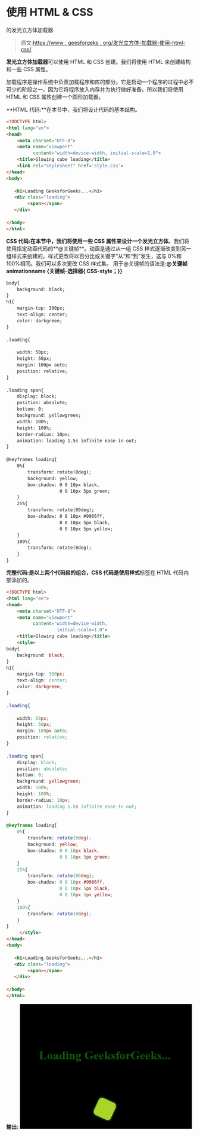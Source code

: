 # 使用 HTML & CSS

的发光立方体加载器

> 原文:[https://www . geesforgeks . org/发光立方体-加载器-使用-html-css/](https://www.geeksforgeeks.org/glowing-cube-loader-using-html-css/)

**发光立方体加载器**可以使用 HTML 和 CSS 创建。我们将使用 HTML 来创建结构和一些 CSS 属性。

加载程序是操作系统中负责加载程序和库的部分。它是启动一个程序的过程中必不可少的阶段之一，因为它将程序放入内存并为执行做好准备。所以我们将使用 HTML 和 CSS 属性创建一个圆形加载器。

**HTML 代码:**在本节中，我们将设计代码的基本结构。

```html
<!DOCTYPE html>
<html lang="en">
<head>
    <meta charset="UTF-8">
    <meta name="viewport" 
          content="width=device-width, initial-scale=1.0">
    <title>Glowing cube loading</title>
    <link rel="stylesheet" href='style.css'>
</head>
<body>

   <h1>Loading GeeksforGeeks...</h1>
   <div class="loading"> 
        <span></span>
   </div>

</body>
</html>
```

**CSS 代码:**在本节中，我们将使用一些 CSS 属性来设计一个**发光立方体**。我们将使用指定动画代码的**@关键帧**。动画是通过从一组 CSS 样式逐渐改变到另一组样式来创建的。样式更改将以百分比或关键字“从”和“到”发生，这与 0%和 100%相同。我们可以多次更改 CSS 样式集。
用于@关键帧的语法是:**@关键帧 animationname {关键帧-选择器{ CSS-style；}}**

```html
body{
    background: black;
}
h1{ 
    margin-top: 300px;
    text-align: center;
    color: darkgreen;
}

.loading{

    width: 50px;
    height: 50px;
    margin: 100px auto;
    position: relative;
}

.loading span{
    display: block;
    position: absolute;
    bottom: 0;
    background: yellowgreen;
    width: 100%;
    height: 100%;
    border-radius: 10px;
    animation: loading 1.5s infinite ease-in-out;
}

@keyframes loading{
    0%{ 
        transform: rotate(0deg);
        background: yellow;
        box-shadow: 0 0 10px black, 
                    0 0 10px 5px green;
    }
    25%{
        transform: rotate(80deg);
        box-shadow: 0 0 10px #9966ff,
                    0 0 10px 5px black, 
                    0 0 10px 5px yellow;
    }
    100%{
        transform: rotate(0deg);
    }
}
```

**完整代码:**是以上两个代码段的组合，CSS 代码是使用**样式**标签在 HTML 代码内部添加的。

```html
<!DOCTYPE html>
<html lang="en">
<head>
    <meta charset="UTF-8">
    <meta name="viewport" 
          content="width=device-width,
                   initial-scale=1.0">
    <title>Glowing cube loading</title>
    <style>
body{
    background: black;
}
h1{ 
    margin-top: 300px;
    text-align: center;
    color: darkgreen;
}

.loading{

    width: 50px;
    height: 50px;
    margin: 100px auto;
    position: relative;
}

.loading span{
    display: block;
    position: absolute;
    bottom: 0;
    background: yellowgreen;
    width: 100%;
    height: 100%;
    border-radius: 10px;
    animation: loading 1.5s infinite ease-in-out;
}

@keyframes loading{
    0%{ 
        transform: rotate(0deg);
        background: yellow;
        box-shadow: 0 0 10px black,
                    0 0 10px 5px green;
    }
    25%{
        transform: rotate(80deg);
        box-shadow: 0 0 10px #9966ff,
                    0 0 10px 5px black,
                    0 0 10px 5px yellow;
    }
    100%{
        transform: rotate(0deg);
    }
}
     </style>
</head>
<body>

   <h1>Loading GeeksforGeeks...</h1>
   <div class="loading"> 
        <span></span>
   </div>

</body>
</html>
```

**输出:**
![](img/1993357b67408d3bd99cb6e4a3b0a055.png)